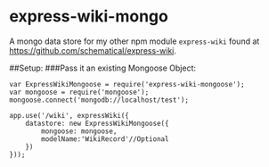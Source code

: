 # express-wiki-mongo
A mongo data store for my other npm module `express-wiki` found at https://github.com/schematical/express-wiki.

##Setup:
###Pass it an existing Mongoose Object:
```
var ExpressWikiMongoose = require('express-wiki-mongoose');
var mongoose = require('mongoose');
mongoose.connect('mongodb://localhost/test');

app.use('/wiki', expressWiki({
    datastore: new ExpressWikiMongoose({
        mongoose: mongoose,
        modelName:'WikiRecord'//Optional
    })
}));
```

